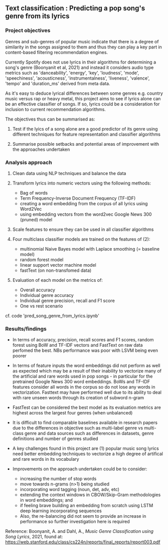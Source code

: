 ## Text classification : Predicting a pop song's genre from its lyrics

### Project objectives

Genres and sub-genres of popular music indicate that there is a degree of similarity in the songs assigned to them and thus they can play a key part in content-based filtering recommendation engines. 

Currently Spotify does not use lyrics in their algorithms for determining a song's genre (Boonyanit et al, 2021) and instead it considers audio type metrics such as 'danceability', 'energy', 'key', 'loudness', 'mode', 'speechiness', 'acousticness', 'instrumentalness', 'liveness', 'valence', 'tempo' and 'duration_ms' derived from meta data. 

As it's easy to deduce lyrical differences between some genres e.g. country music versus rap or heavy metal, this project aims to see if lyrics alone can be an effective classifier of songs. If so, lyrics could be a consideration for inclusion to current recommendation algorithms. 

The objectives thus can be summarised as:

1. Test if the lyics of a song alone are a good predictor of its genre using different techniques for feature representation and classifier algorithms

2. Summarise possible setbacks and potential areas of improvement with the approaches undertaken


### Analysis approach

1. Clean data using NLP techniques and balance the data
   
2. Transform lyrics into numeric vectors using the following methods:
   - Bag of words
   - Term Frequency-Inverse Document Frequency (TF-IDF)
   - creating a word embedding from the corpus of all lyrics using Word2Vec
   - using embedding vectors from the word2vec Google News 300 (pruned) model
     
3. Scale features to ensure they can be used in all classifier algorithms
   
4. Four multiclass classifier models are trained on the features of (2):
   - multinomial Naive Bayes model with Laplace smoothing (= baseline model)
   - random forest model
   - linear support vector machine model
   - fastText (on non-transfomed data)
     
5. Evaluation of each model on the metrics of:
   - Overall accuracy
   - Individual genre accuracy
   - Individual genre precision, recall and F1 score
   - One vs rest scenario

cf. code 'pred_song_genre_from_lyrics.ipynb'

### Results/findings

- In terms of accuracy, precision, recall scores and F1 scores, random forest using BoW and TF-IDF vectors and FastText on raw data perfomed the best. NBs performance was poor with LSVM being even poorer

- In terms of feature inputs the word embeddings did not perform as well as expected which may be a result of their inability to vectorize many of the artificial and rare words used in pop songs - in particular for the pretrained Google News 300 word embeddings. BoWs and TF-IDF features consider all words in the corpus so do not lose any words in vectorization. Fasttext may have performed well due to its ability to deal with rare unseen words through its creation of subword n-gram

- FastTest can be considered the best model as its evaluation metrics are highest across the largest four genres (when unbalanced)

- It is difficult to find comparable baselines available in research papers due to the differences in objective such as multi-label genre vs multi-class genre and data sources such as differences in datasets, genre definitions and number of genres studied

- A key challenges found in this project are (1) popular music song lyrics need better embedding techniques to vectorize a high degree of artifical and rare words in its vocabulary

- Improvements on the approach undertaken could be to consider:
  - increasing the number of stop words
  - move towards n-grams (n>1) being studied
  - incorporating word tagging (noun, det, adv, etc)
  - extending the context windows in CBOW/Skip-Gram methodologies in word embeddings; and
  - if feeling brave building an embedding from scratch using LSTM deep learning incorporating sequences
  - Also, the re-balancing did not seem to provide an increase in performance so further investigation here is required


Reference: Boonyanit, A. and Dahl, A., _Music Genre Classification using Song Lyrics_, 2021, found at: https://web.stanford.edu/class/cs224n/reports/final_reports/report003.pdf
